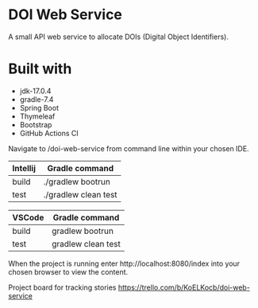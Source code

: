 # DOI Web Service
A small API web service to allocate DOIs (Digital Object Identifiers).

# Built with
* jdk-17.0.4
* gradle-7.4
* Spring Boot
* Thymeleaf
* Bootstrap
* GitHub Actions CI

Navigate to /doi-web-service from command line within your chosen IDE.

| Intellij      |   Gradle command        |
| ------------- | ----------------------- |
| build         |   ./gradlew bootrun     |
| test          |   ./gradlew clean test  |

| VSCode        |   Gradle command        |
| ------------- | ----------------------- |
| build         |   gradlew bootrun       |
| test          |   gradlew clean test    |

When the project is running enter http://localhost:8080/index into your chosen browser to view the content.

Project board for tracking stories https://trello.com/b/KoELKocb/doi-web-service

